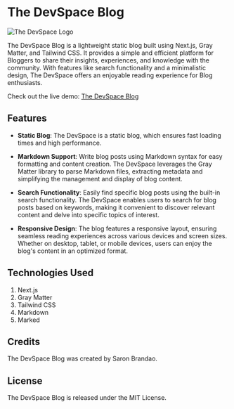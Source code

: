 # The DevSpace Blog

![The DevSpace Logo](/public/images/posts/logo.png)

The DevSpace Blog is a lightweight static blog built using Next.js, Gray Matter, and Tailwind CSS. It provides a simple and efficient platform for Bloggers to share their insights, experiences, and knowledge with the community. With features like search functionality and a minimalistic design, The DevSpace offers an enjoyable reading experience for Blog enthusiasts.

Check out the live demo: [The DevSpace Blog](https://the-dev-space-blog.vercel.app/)

## Features

- **Static Blog**: The DevSpace is a static blog, which ensures fast loading times and high performance.

- **Markdown Support**: Write blog posts using Markdown syntax for easy formatting and content creation. The DevSpace leverages the Gray Matter library to parse Markdown files, extracting metadata and simplifying the management and display of blog content.

- **Search Functionality**: Easily find specific blog posts using the built-in search functionality. The DevSpace enables users to search for blog posts based on keywords, making it convenient to discover relevant content and delve into specific topics of interest.

- **Responsive Design**: The blog features a responsive layout, ensuring seamless reading experiences across various devices and screen sizes. Whether on desktop, tablet, or mobile devices, users can enjoy the blog's content in an optimized format.

## Technologies Used

1. Next.js
2. Gray Matter
3. Tailwind CSS
4. Markdown
5. Marked

## Credits

The DevSpace Blog was created by Saron Brandao.

## License

The DevSpace Blog is released under the MIT License.
